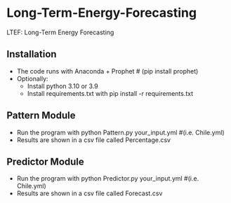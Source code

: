 # Long-Term-Energy-Forecasting
LTEF: Long-Term Energy Forecasting

## Installation
- The code runs with Anaconda + Prophet # (pip install prophet)
- Optionally:
  - Install python 3.10 or 3.9
  - Install requirements.txt with pip install -r requirements.txt

## Pattern Module

- Run the program with python Pattern.py your_input.yml  #(i.e. Chile.yml)
- Results are shown in a csv file called Percentage.csv


## Predictor Module

- Run the program with python Predictor.py your_input.yml  #(i.e. Chile.yml)
- Results are shown in a csv file called Forecast.csv
